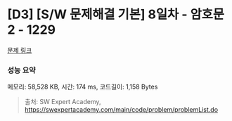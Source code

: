 # [D3] [S/W 문제해결 기본] 8일차 - 암호문2 - 1229 

[문제 링크](https://swexpertacademy.com/main/code/problem/problemDetail.do?contestProbId=AV14yIsqAHYCFAYD) 

### 성능 요약

메모리: 58,528 KB, 시간: 174 ms, 코드길이: 1,158 Bytes



> 출처: SW Expert Academy, https://swexpertacademy.com/main/code/problem/problemList.do